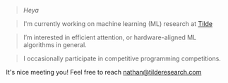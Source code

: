 > _Heya_

> I'm currently working on machine learning (ML) research at [Tilde](https://www.tilderesearch.com/)

> I’m interested in efficient attention, or hardware-aligned ML algorithms in general.

> I occasionally participate in competitive programming competitions.

It's nice meeting you! Feel free to reach nathan@tilderesearch.com
